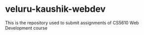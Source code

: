 # veluru-kaushik-webdev
This is the repository used to submit assignments of CS5610 Web Development course
